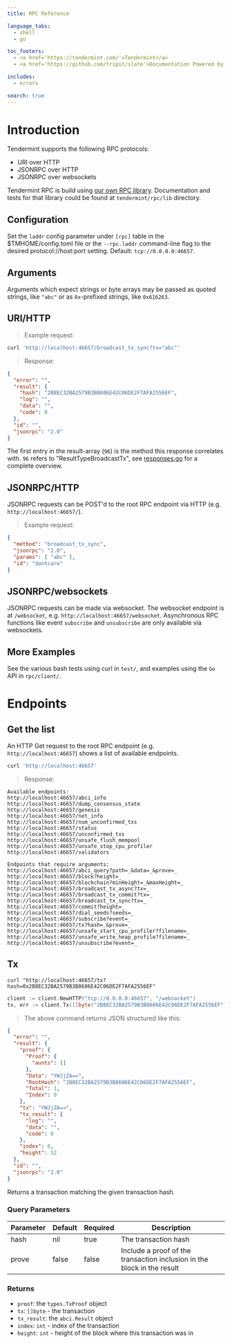 ```yaml
---
title: RPC Reference

language_tabs:
  - shell
  - go

toc_footers:
  - <a href='https://tendermint.com/'>Tendermint</a>
  - <a href='https://github.com/tripit/slate'>Documentation Powered by Slate</a>

includes:
  - errors

search: true
---
```


# Introduction

Tendermint supports the following RPC protocols:

* URI over HTTP
* JSONRPC over HTTP
* JSONRPC over websockets

Tendermint RPC is build using [our own RPC library](https://github.com/tendermint/tendermint/tree/master/rpc/lib). Documentation and tests for that library could be found at `tendermint/rpc/lib` directory.

## Configuration

Set the `laddr` config parameter under `[rpc]` table in the $TMHOME/config.toml file or the `--rpc.laddr` command-line flag to the desired protocol://host:port setting.  Default: `tcp://0.0.0.0:46657`.

## Arguments

Arguments which expect strings or byte arrays may be passed as quoted strings, like `"abc"` or as `0x`-prefixed strings, like `0x616263`.

## URI/HTTP

> Example request:

```bash
curl 'http://localhost:46657/broadcast_tx_sync?tx="abc"'
```

> Response:

```json
{
  "error": "",
  "result": {
    "hash": "2B8EC32BA2579B3B8606E42C06DE2F7AFA2556EF",
    "log": "",
    "data": "",
    "code": 0
  },
  "id": "",
  "jsonrpc": "2.0"
}
```

The first entry in the result-array (`96`) is the method this response correlates with. `96` refers to "ResultTypeBroadcastTx", see [responses.go](https://github.com/tendermint/tendermint/blob/master/rpc/core/types/responses.go) for a complete overview.

## JSONRPC/HTTP

JSONRPC requests can be POST'd to the root RPC endpoint via HTTP (e.g. `http://localhost:46657/`).

> Example request:

```json
{
  "method": "broadcast_tx_sync",
  "jsonrpc": "2.0",
  "params": [ "abc" ],
  "id": "dontcare"
}
```

## JSONRPC/websockets

JSONRPC requests can be made via websocket. The websocket endpoint is at `/websocket`, e.g. `http://localhost:46657/websocket`.  Asynchronous RPC functions like event `subscribe` and `unsubscribe` are only available via websockets.


## More Examples

See the various bash tests using curl in `test/`, and examples using the `Go` API in `rpc/client/`.

# Endpoints

## Get the list

An HTTP Get request to the root RPC endpoint (e.g. `http://localhost:46657`) shows a list of available endpoints.

```bash
curl 'http://localhost:46657'
```

> Response:

```plain
Available endpoints:
http://localhost:46657/abci_info
http://localhost:46657/dump_consensus_state
http://localhost:46657/genesis
http://localhost:46657/net_info
http://localhost:46657/num_unconfirmed_txs
http://localhost:46657/status
http://localhost:46657/unconfirmed_txs
http://localhost:46657/unsafe_flush_mempool
http://localhost:46657/unsafe_stop_cpu_profiler
http://localhost:46657/validators

Endpoints that require arguments:
http://localhost:46657/abci_query?path=_&data=_&prove=_
http://localhost:46657/block?height=_
http://localhost:46657/blockchain?minHeight=_&maxHeight=_
http://localhost:46657/broadcast_tx_async?tx=_
http://localhost:46657/broadcast_tx_commit?tx=_
http://localhost:46657/broadcast_tx_sync?tx=_
http://localhost:46657/commit?height=_
http://localhost:46657/dial_seeds?seeds=_
http://localhost:46657/subscribe?event=_
http://localhost:46657/tx?hash=_&prove=_
http://localhost:46657/unsafe_start_cpu_profiler?filename=_
http://localhost:46657/unsafe_write_heap_profile?filename=_
http://localhost:46657/unsubscribe?event=_
```

## Tx

```shell
curl "http://localhost:46657/tx?hash=0x2B8EC32BA2579B3B8606E42C06DE2F7AFA2556EF"
```

```go
client := client.NewHTTP("tcp://0.0.0.0:46657", "/websocket")
tx, err := client.Tx([]byte("2B8EC32BA2579B3B8606E42C06DE2F7AFA2556EF"), true)
```

> The above command returns JSON structured like this:

```json
{
  "error": "",
  "result": {
    "proof": {
      "Proof": {
        "aunts": []
      },
      "Data": "YWJjZA==",
      "RootHash": "2B8EC32BA2579B3B8606E42C06DE2F7AFA2556EF",
      "Total": 1,
      "Index": 0
    },
    "tx": "YWJjZA==",
    "tx_result": {
      "log": "",
      "data": "",
      "code": 0
    },
    "index": 0,
    "height": 52
  },
  "id": "",
  "jsonrpc": "2.0"
}
```

Returns a transaction matching the given transaction hash.

### Query Parameters

Parameter | Default | Required | Description
--------- | ------- | -------- | -----------
hash      | nil     | true     | The transaction hash
prove     | false   | false    | Include a proof of the transaction inclusion in the block in the result

### Returns

- `proof`: the `types.TxProof` object
- `tx`: `[]byte` - the transaction
- `tx_result`: the `abci.Result` object
- `index`: `int` - index of the transaction
- `height`: `int` - height of the block where this transaction was in
